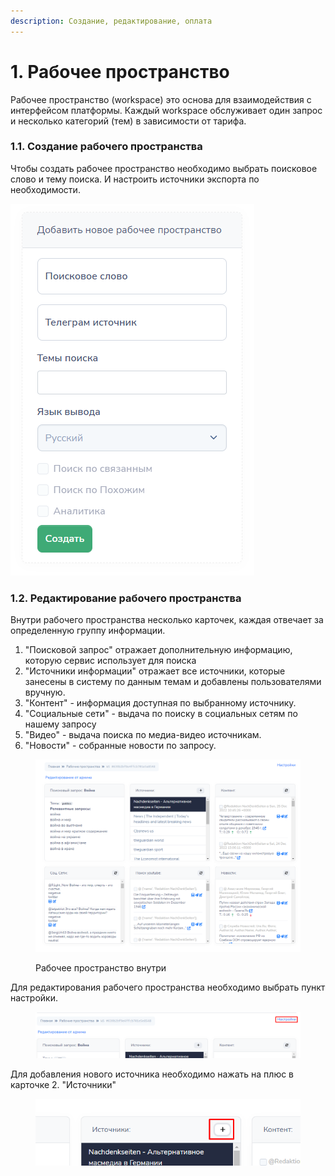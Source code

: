 ```yaml
---
description: Создание, редактирование, оплата
---
```


# 1. Рабочее пространство

Рабочее пространство (workspace) это основа для взаимодействия с интерфейсом платформы. Каждый workspace обслуживает один запрос и несколько категорий (тем) в зависимости от тарифа.

### 1.1. Создание рабочего пространства

Чтобы создать рабочее пространство необходимо выбрать поисковое слово и тему поиска. И настроить источники экспорта по необходимости.&#x20;

![](.gitbook/assets/image.png)

### 1.2. Редактирование рабочего пространства

Внутри рабочего пространства несколько карточек, каждая отвечает за определенную группу информации.&#x20;

1. "Поисковой запрос" отражает дополнительную информацию, которую сервис использует для поиска
2. "Источники информации" отражает все источники, которые занесены в систему по данным темам и добавлены пользователями вручную.&#x20;
3. "Контент" - информация доступная по выбранному источнику.
4. "Социальные сети" - выдача по поиску в социальных сетям по нашему запросу
5. "Видео" - выдача поиска по медиа-видео источникам.
6. "Новости" - собранные новости по запросу.

<figure><img src=".gitbook/assets/image (3).png" alt=""><figcaption><p>Рабочее пространство внутри</p></figcaption></figure>

Для редактирования рабочего пространства необходимо выбрать пункт настройки.

<figure><img src=".gitbook/assets/image (1).png" alt=""><figcaption></figcaption></figure>

Для добавления нового источника необходимо нажать на плюс в карточке 2. "Источники"

<figure><img src=".gitbook/assets/image (2).png" alt=""><figcaption></figcaption></figure>
